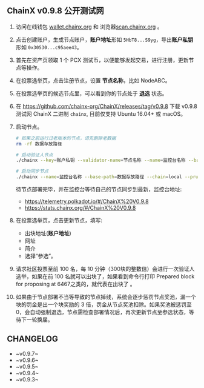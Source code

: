 ## ChainX v0.9.8 公开测试网

1. 访问在线钱包 [wallet.chainx.org](https://wallet.chainx.org) 和 浏览器[scan.chainx.org](https://scan.chainx.org) 。

2. 点击创建账户，生成节点账户，**账户地址**形如 `5HbT8...S9yg`，导出**账户私钥**形如 `0x30530...c95aee43`。

3. 首先在资产页领取 1 个 PCX 测试币，以便能够发起交易，进行注册，更新节点等操作。

4. 在投票选举页，点击注册节点，设置 **节点名称**，比如 NodeABC。

5. 在投票选举页的候选节点里，可以看到你的节点处于 **退选** 状态。

6. 在 https://github.com/chainx-org/ChainX/releases/tag/v0.9.8 下载 v0.9.8 测试网 ChainX 二进制 `chainx`, 目前仅支持 Ubuntu 16.04+ 或 macOS。

7. 启动节点。

    ```bash
    # 如果之前运行过老版本的节点，请先删除老数据
    rm -rf 数据存放路径

    # 启动验证人节点
    ./chainx --key=账户私钥 --validator-name=节点名称 --name=监控台名称 --base-path=数据存放路径 --validator --chain=local --pruning archive --block-construction-execution=native --other-execution=native

    # 启动同步节点
    ./chainx --name=监控台名称 --base-path=数据存放路径 --chain=local --pruning archive --block-construction-execution=native --other-execution=native
    ```

    待节点部署完毕，并在监控台等待自己的节点同步到最新，监控台地址:

    - https://telemetry.polkadot.io/#/ChainX%20V0.9.8
    - https://stats.chainx.org/#/ChainX%20V0.9.8

8. 在投票选举页，点击更新节点，填写:

    - 出块地址(**账户地址**)
    - 网址
    - 简介
    - 选择“参选”。

9. 请求社区投票至前 100 名，每 10 分钟（300块的整数倍）会进行一次验证人选举，如果在前 100 名就可以出块了，如果看到命令行打印 Prepared block for proposing at 6467之类的，就代表在出块了 。

10. 如果由于节点部署不当等导致的节点掉线，系统会逐步惩罚节点奖池，漏一个块的罚金是出一个块奖励的 3 倍，罚金从节点奖池扣除。如果奖池被惩罚至0，会自动强制退选，节点需检查部署情况后，再次更新节点至参选状态，等待下一轮换届。

## CHANGELOG

- ~v0.9.7~
- ~v0.9.6~
- ~v0.9.5~
- ~v0.9.4~
- ~v0.9.3~